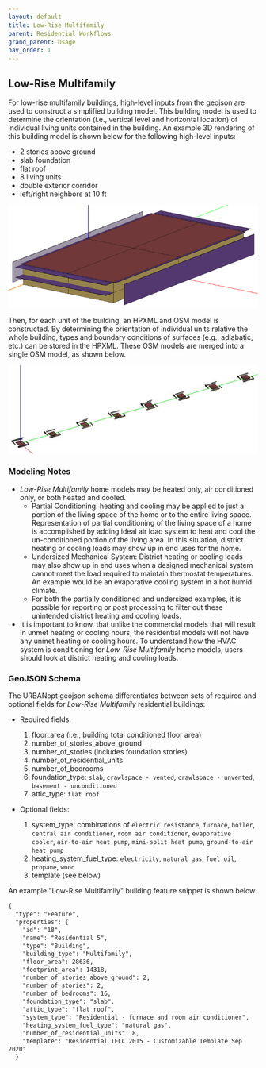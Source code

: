 ```yaml
---
layout: default
title: Low-Rise Multifamily
parent: Residential Workflows
grand_parent: Usage
nav_order: 1
---
```


## Low-Rise Multifamily

For low-rise multifamily buildings, high-level inputs from the geojson are used to construct a simplified building model.
This building model is used to determine the orientation (i.e., vertical level and horizontal location) of individual living units contained in the building.
An example 3D rendering of this building model is shown below for the following high-level inputs:

* 2 stories above ground
* slab foundation
* flat roof
* 8 living units
* double exterior corridor
* left/right neighbors at 10 ft

![multifamily](../../doc_files/multifamily-1.jpg)

Then, for each unit of the building, an HPXML and OSM model is constructed.
By determining the orientation of individual units relative the whole building, types and boundary conditions of surfaces (e.g., adiabatic, etc.) can be stored in the HPXML.
These OSM models are merged into a single OSM model, as shown below.

![multifamily](../../doc_files/multifamily-2.jpg)


### Modeling Notes

- *Low-Rise Multifamily* home models may be heated only, air conditioned only, or both heated and cooled. 
  - Partial Conditioning: heating and cooling may be applied to just a portion of the living space of the home or to the entire living space. Representation of partial conditioning of the living space of a home is accomplished by adding ideal air load system to heat and cool the un-conditioned portion of the living area. In this situation, district heating or cooling loads may show up in end uses for the home.
  - Undersized Mechanical System: District heating or cooling loads may also show up in end uses when a designed mechanical system cannot meet the load required to maintain thermostat temperatures. An example would be an evaporative cooling system in a hot humid climate. 
  - For both the partially conditioned and undersized examples, it is possible for reporting or post processing to filter out these unintended district heating and cooling loads.
- It is important to know, that unlike the commercial models that will result in unmet heating or cooling hours, the residential models will not have any unmet heating or cooling hours. To understand how the HVAC system is conditioning for *Low-Rise Multifamily* home models, users should look at district heating and cooling loads.


### GeoJSON Schema

The URBANopt geojson schema differentiates between sets of required and optional fields for *Low-Rise Multifamily* residential buildings:

* Required fields:

  1. floor_area (i.e., building total conditioned floor area)
  2. number_of_stories_above_ground
  3. number_of_stories (includes foundation stories)
  4. number_of_residential_units
  5. number_of_bedrooms
  6. foundation_type: `slab`, `crawlspace - vented`, `crawlspace - unvented`, `basement - unconditioned`
  7. attic_type: `flat roof`

* Optional fields:

  1. system_type: combinations of `electric resistance`, `furnace`, `boiler`, `central air conditioner`, `room air conditioner`, `evaporative cooler`, `air-to-air heat pump`, `mini-split heat pump`, `ground-to-air heat pump`
  2. heating_system_fuel_type: `electricity`, `natural gas`, `fuel oil`, `propane`, `wood`
  3. template (see below)

An example "Low-Rise Multifamily" building feature snippet is shown below.

  ```
  {
    "type": "Feature",
    "properties": {
      "id": "18",
      "name": "Residential 5",
      "type": "Building",
      "building_type": "Multifamily",
      "floor_area": 28636,
      "footprint_area": 14318,
      "number_of_stories_above_ground": 2,
      "number_of_stories": 2,
      "number_of_bedrooms": 16,
      "foundation_type": "slab",
      "attic_type": "flat roof",
      "system_type": "Residential - furnace and room air conditioner",
      "heating_system_fuel_type": "natural gas",
      "number_of_residential_units": 8,
      "template": "Residential IECC 2015 - Customizable Template Sep 2020"
    }
  ```
